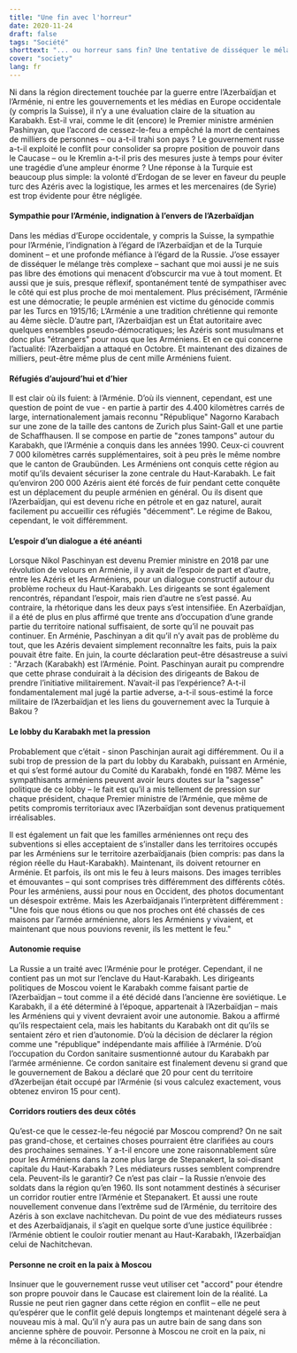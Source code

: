 ```yaml
---
title: "Une fin avec l'horreur"
date: 2020-11-24
draft: false
tags: "Société"
shorttext: "... ou horreur sans fin? Une tentative de disséquer le mélange très complexe."
cover: "society"
lang: fr
---
```


Ni dans la région directement touchée par la guerre entre l’Azerbaïdjan et l’Arménie, ni entre les gouvernements et les médias en Europe occidentale (y compris la Suisse), il n’y a une évaluation claire de la situation au Karabakh. Est-il vrai, comme le dit (encore) le Premier ministre arménien Pashinyan, que l’accord de cessez-le-feu a empêché la mort de centaines de milliers de personnes – ou a-t-il trahi son pays ? Le gouvernement russe a-t-il exploité le conflit pour consolider sa propre position de pouvoir dans le Caucase – ou le Kremlin a-t-il pris des mesures juste à temps pour éviter une tragédie d’une ampleur énorme ? Une réponse à la Turquie est beaucoup plus simple: la volonté d’Erdogan de se lever en faveur du peuple turc des Azéris avec la logistique, les armes et les mercenaires (de Syrie) est trop évidente pour être négligée.

#### Sympathie pour l’Arménie, indignation à l’envers de l’Azerbaïdjan

Dans les médias d’Europe occidentale, y compris la Suisse, la sympathie pour l’Arménie, l’indignation à l’égard de l’Azerbaïdjan et de la Turquie dominent – et une profonde méfiance à l’égard de la Russie. J’ose essayer de disséquer le mélange très complexe – sachant que moi aussi je ne suis pas libre des émotions qui menacent d’obscurcir ma vue à tout moment. Et aussi que je suis, presque réflexif, spontanément tenté de sympathiser avec le côté qui est plus proche de moi mentalement. Plus précisément, l’Arménie est une démocratie; le peuple arménien est victime du génocide commis par les Turcs en 1915/16; L’Arménie a une tradition chrétienne qui remonte au 4ème siècle. D’autre part, l’Azerbaïdjan est un État autoritaire avec quelques ensembles pseudo-démocratiques; les Azéris sont musulmans et donc plus "étrangers" pour nous que les Arméniens. Et en ce qui concerne l’actualité: l’Azerbaïdjan a attaqué en Octobre. Et maintenant des dizaines de milliers, peut-être même plus de cent mille Arméniens fuient.

#### Réfugiés d’aujourd’hui et d’hier

Il est clair où ils fuient: à l’Arménie. D’où ils viennent, cependant, est une question de point de vue - en partie à partir des 4.400 kilomètres carrés de large, internationalement jamais reconnu "République" Nagorno Karabach sur une zone de la taille des cantons de Zurich plus Saint-Gall et une partie de Schaffhausen. Il se compose en partie de "zones tampons" autour du Karabakh, que l’Arménie a conquis dans les années 1990. Ceux-ci couvrent 7 000 kilomètres carrés supplémentaires, soit à peu près le même nombre que le canton de Graubünden. Les Arméniens ont conquis cette région au motif qu’ils devaient sécuriser la zone centrale du Haut-Karabakh. Le fait qu’environ 200 000 Azéris aient été forcés de fuir pendant cette conquête est un déplacement du peuple arménien en général. Ou ils disent que l’Azerbaïdjan, qui est devenu riche en pétrole et en gaz naturel, aurait facilement pu accueillir ces réfugiés "décemment". Le régime de Bakou, cependant, le voit différemment.

#### L’espoir d’un dialogue a été anéanti

Lorsque Nikol Paschinyan est devenu Premier ministre en 2018 par une révolution de velours en Arménie, il y avait de l’espoir de part et d’autre, entre les Azéris et les Arméniens, pour un dialogue constructif autour du problème rocheux du Haut-Karabakh. Les dirigeants se sont également rencontrés, répandant l’espoir, mais rien d’autre ne s’est passé. Au contraire, la rhétorique dans les deux pays s’est intensifiée. En Azerbaïdjan, il a été de plus en plus affirmé que trente ans d’occupation d’une grande partie du territoire national suffisaient, de sorte qu’il ne pouvait pas continuer. En Arménie, Paschinyan a dit qu’il n’y avait pas de problème du tout, que les Azéris devaient simplement reconnaître les faits, puis la paix pouvait être faite. En juin, la courte déclaration peut-être désastreuse a suivi : "Arzach (Karabakh) est l’Arménie. Point. Paschinyan aurait pu comprendre que cette phrase conduirait à la décision des dirigeants de Bakou de prendre l’initiative militairement. N’avait-il pas l’expérience? A-t-il fondamentalement mal jugé la partie adverse, a-t-il sous-estimé la force militaire de l’Azerbaïdjan et les liens du gouvernement avec la Turquie à Bakou ?

#### Le lobby du Karabakh met la pression

Probablement que c’était - sinon Paschinjan aurait agi différemment. Ou il a subi trop de pression de la part du lobby du Karabakh, puissant en Arménie, et qui s’est formé autour du Comité du Karabakh, fondé en 1987. Même les sympathisants arméniens peuvent avoir leurs doutes sur la "sagesse" politique de ce lobby – le fait est qu’il a mis tellement de pression sur chaque président, chaque Premier ministre de l’Arménie, que même de petits compromis territoriaux avec l’Azerbaïdjan sont devenus pratiquement irréalisables.

Il est également un fait que les familles arméniennes ont reçu des subventions si elles acceptaient de s’installer dans les territoires occupés par les Arméniens sur le territoire azerbaïdjanais (bien compris: pas dans la région réelle du Haut-Karabakh). Maintenant, ils doivent retourner en Arménie. Et parfois, ils ont mis le feu à leurs maisons. Des images terribles et émouvantes – qui sont comprises très différemment des différents côtés. Pour les arméniens, aussi pour nous en Occident, des photos documentant un désespoir extrême. Mais les Azerbaïdjanais l’interprètent différemment : "Une fois que nous étions ou que nos proches ont été chassés de ces maisons par l’armée arménienne, alors les Arméniens y vivaient, et maintenant que nous pouvions revenir, ils les mettent le feu."

#### Autonomie requise

La Russie a un traité avec l’Arménie pour le protéger. Cependant, il ne contient pas un mot sur l’enclave du Haut-Karabakh. Les dirigeants politiques de Moscou voient le Karabakh comme faisant partie de l’Azerbaïdjan – tout comme il a été décidé dans l’ancienne ère soviétique. Le Karabakh, il a été déterminé à l’époque, appartenait à l’Azerbaïdjan – mais les Arméniens qui y vivent devraient avoir une autonomie. Bakou a affirmé qu’ils respectaient cela, mais les habitants du Karabakh ont dit qu’ils se sentaient zéro et rien d’autonomie. D’où la décision de déclarer la région comme une "république" indépendante mais affiliée à l’Arménie. D’où l’occupation du Cordon sanitaire susmentionné autour du Karabakh par l’armée arménienne. Ce cordon sanitaire est finalement devenu si grand que le gouvernement de Bakou a déclaré que 20 pour cent du territoire d’Azerbeijan était occupé par l’Arménie (si vous calculez exactement, vous obtenez environ 15 pour cent).

#### Corridors routiers des deux côtés

Qu’est-ce que le cessez-le-feu négocié par Moscou comprend? On ne sait pas grand-chose, et certaines choses pourraient être clarifiées au cours des prochaines semaines. Y a-t-il encore une zone raisonnablement sûre pour les Arméniens dans la zone plus large de Stepanakert, la soi-disant capitale du Haut-Karabakh ? Les médiateurs russes semblent comprendre cela. Peuvent-ils le garantir? Ce n’est pas clair – la Russie n’envoie des soldats dans la région qu’en 1960. Ils sont notamment destinés à sécuriser un corridor routier entre l’Arménie et Stepanakert. Et aussi une route nouvellement convenue dans l’extrême sud de l’Arménie, du territoire des Azéris à son exclave nachitchevan. Du point de vue des médiateurs russes et des Azerbaïdjanais, il s’agit en quelque sorte d’une justice équilibrée : l’Arménie obtient le couloir routier menant au Haut-Karabakh, l’Azerbaïdjan celui de Nachitchevan.

#### Personne ne croit en la paix à Moscou

Insinuer que le gouvernement russe veut utiliser cet "accord" pour étendre son propre pouvoir dans le Caucase est clairement loin de la réalité. La Russie ne peut rien gagner dans cette région en conflit – elle ne peut qu’espérer que le conflit gelé depuis longtemps et maintenant dégelé sera à nouveau mis à mal. Qu’il n’y aura pas un autre bain de sang dans son ancienne sphère de pouvoir. Personne à Moscou ne croit en la paix, ni même à la réconciliation.
